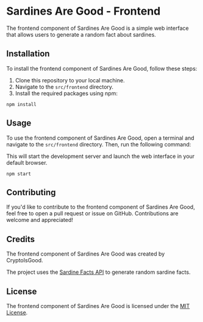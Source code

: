 # Sardines Are Good - Frontend

The frontend component of Sardines Are Good is a simple web interface that allows users to generate a random fact about sardines.

## Installation

To install the frontend component of Sardines Are Good, follow these steps:

1. Clone this repository to your local machine.
2. Navigate to the `src/frontend` directory.
3. Install the required packages using npm:

```
npm install
```

## Usage

To use the frontend component of Sardines Are Good, open a terminal and navigate to the `src/frontend` directory. Then, run the following command:


This will start the development server and launch the web interface in your default browser.
```
npm start
```

## Contributing

If you'd like to contribute to the frontend component of Sardines Are Good, feel free to open a pull request or issue on GitHub. Contributions are welcome and appreciated!

## Credits

The frontend component of Sardines Are Good was created by CryptoIsGood.

The project uses the [Sardine Facts API](https://sardinefacts.com/api/) to generate random sardine facts.

## License

The frontend component of Sardines Are Good is licensed under the [MIT License](https://github.com/cryptoisgood/sardinesaregood/blob/main/LICENSE).
